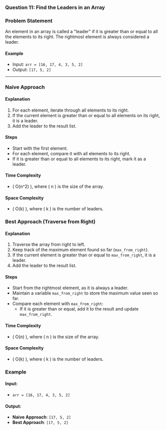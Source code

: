 ### **Question 11: Find the Leaders in an Array**

### **Problem Statement**

An element in an array is called a "leader" if it is greater than or equal to all the elements to its right. The rightmost element is always considered a leader. 

#### **Example**
- Input: `arr = [16, 17, 4, 3, 5, 2]`
- Output: `[17, 5, 2]`

---

### **Naive Approach**

#### **Explanation**
1. For each element, iterate through all elements to its right.
2. If the current element is greater than or equal to all elements on its right, it is a leader.
3. Add the leader to the result list.

#### **Steps**
- Start with the first element.
- For each element, compare it with all elements to its right.
- If it is greater than or equal to all elements to its right, mark it as a leader.

#### **Time Complexity**
- \( O(n^2) \), where \( n \) is the size of the array.

#### **Space Complexity**
- \( O(k) \), where \( k \) is the number of leaders.


### **Best Approach (Traverse from Right)**

#### **Explanation**
1. Traverse the array from right to left.
2. Keep track of the maximum element found so far (`max_from_right`).
3. If the current element is greater than or equal to `max_from_right`, it is a leader.
4. Add the leader to the result list.

#### **Steps**
- Start from the rightmost element, as it is always a leader.
- Maintain a variable `max_from_right` to store the maximum value seen so far.
- Compare each element with `max_from_right`:
  - If it is greater than or equal, add it to the result and update `max_from_right`.

#### **Time Complexity**
- \( O(n) \), where \( n \) is the size of the array.

#### **Space Complexity**
- \( O(k) \), where \( k \) is the number of leaders.


### **Example**

#### **Input**:
- `arr = [16, 17, 4, 3, 5, 2]`

#### **Output**:
- **Naive Approach**: `[17, 5, 2]`
- **Best Approach**: `[17, 5, 2]`

